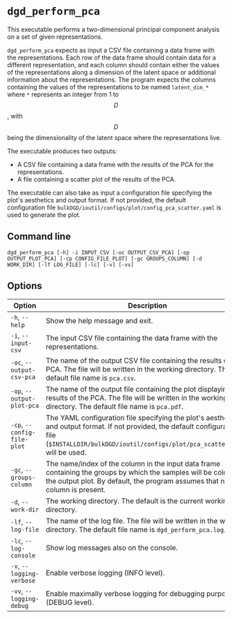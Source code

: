 # `dgd_perform_pca`

This executable performs a two-dimensional principal component analysis on a set of given representations.

`dgd_perform_pca` expects as input a CSV file containing a data frame with the representations. Each row of the data frame should contain data for a different representation, and each column should contain either the values of the representations along a dimension of the latent space or additional information about the representations. The program expects the columns containing the values of the representations to be named `latent_dim_*` where `*` represents an integer from 1 to $$D$$, with $$D$$ being the dimensionality of the latent space where the representations live.

The executable produces two outputs:

* A CSV file containing a data frame with the results of the PCA for the representations.
* A file containing a scatter plot of the results of the PCA.

The executable can also take as input a configuration file specifying the plot's aesthetics and output format. If not provided, the default configuration file `bulkDGD/ioutil/configs/plot/config_pca_scatter.yaml` is used to generate the plot.

## Command line

```
dgd_perform_pca [-h] -i INPUT_CSV [-oc OUTPUT_CSV_PCA] [-op OUTPUT_PLOT_PCA] [-cp CONFIG_FILE_PLOT] [-gc GROUPS_COLUMN] [-d WORK_DIR] [-lf LOG_FILE] [-lc] [-v] [-vv]
```

## Options

| Option                      | Description                                                  |
| --------------------------- | ------------------------------------------------------------ |
| `-h`, `--help`              | Show the help message and exit.                              |
| `-i`, `--input-csv`         | The input CSV file containing the data frame with the representations. |
| `-oc`, `--output-csv-pca`   | The name of the output CSV file containing the results of the PCA. The file will be written in the working directory. The default file name is `pca.csv`. |
| `-op`, `--output-plot-pca`  | The name of the output file containing the plot displaying the results of the PCA. The file will be written in the working directory. The default file name is `pca.pdf`. |
| `-cp`, `--config-file-plot` | The YAML configuration file specifying the plot's aesthetics and output format. If not provided, the default configuration file (`$INSTALLDIR/bulkDGD/ioutil/configs/plot/pca_scatter.yaml`) will be used. |
| `-gc`, `--groups-column`    | The name/index of the column in the input data frame containing the groups by which the samples will be colored in the output plot. By default, the program assumes that no such column is present. |
| `-d`, `--work-dir`          | The working directory. The default is the current working directory. |
| `-lf`, `--log-file`         | The name of the log file. The file will be written in the working directory. The default file name is `dgd_perform_pca.log`. |
| `-lc`, `--log-console`      | Show log messages also on the console.                       |
| `-v`, `--logging-verbose`   | Enable verbose logging (INFO level).                         |
| `-vv`, `--logging-debug`    | Enable maximally verbose logging for debugging purposes (DEBUG level). |
